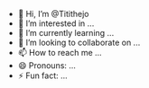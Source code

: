 - 👋 Hi, I’m @Titithejo
- 👀 I’m interested in ...
- 🌱 I’m currently learning ...
- 💞️ I’m looking to collaborate on ...
- 📫 How to reach me ...
- 😄 Pronouns: ...
- ⚡ Fun fact: ...

<!---
Titithejo/Titithejo is a ✨ special ✨ repository because its `README.md` (this file) appears on your GitHub profile.
You can click the Preview link to take a look at your changes.
--->
